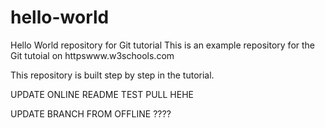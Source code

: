 # hello-world
Hello World repository for Git tutorial
This is an example repository for the Git tutoial on httpswww.w3schools.com

This repository is built step by step in the tutorial.

UPDATE ONLINE README
TEST PULL
HEHE

UPDATE BRANCH FROM OFFLINE ????
